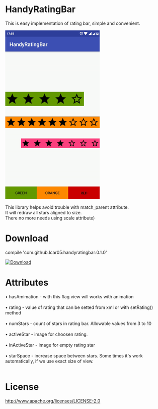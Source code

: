 # HandyRatingBar
This is easy implementation of rating bar, simple and convenient.

![alt text](https://github.com/Icar05/HandyRatingBar/blob/master/handyratingbar.gif)

This library helps avoid trouble with match_parent attribute. <br>
It will redraw all stars aligned to size. <br>
There no more needs using scale attribute) <br>

# Download
compile 'com.github.Icar05:handyratingbar:0.1.0' <br>

 [ ![Download](https://api.bintray.com/packages/icar05/handyratingbar/HandyRatingBar/images/download.svg) ](https://bintray.com/icar05/handyratingbar/HandyRatingBar/_latestVersion)

# Attributes


  • hasAmimation - with this flag view will works with animation <br><br>
  • rating - value of rating that can be setted from xml or with setRating() method <br><br>
  • numStars - count of stars in rating bar. Allowable values from 3 to 10 <br><br>
  • activeStar - image for choosen rating. <br><br>
  • inActiveStar - image for empty rating star <br><br>
  • starSpace - increase space between stars. Some times it's work automatically, if we use exact size of view. <br><br>
  
# License
  
http://www.apache.org/licenses/LICENSE-2.0
     
     
       
       
